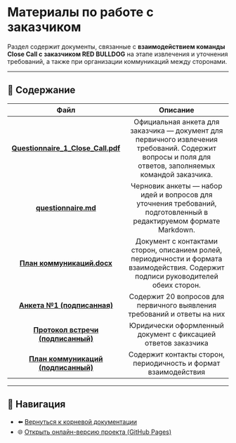 # Материалы по работе с заказчиком

Раздел содержит документы, связанные с **взаимодействием команды Close Call с заказчиком RED BULLDOG** на этапе извлечения и уточнения требований, а также при организации коммуникаций между сторонами.

---

## 📘 Содержание

| Файл                                                                   | Описание                                                                                                                                              |
|:----------------------------------------------------------------------:|:-----------------------------------------------------------------------------------------------------------------------------------------------------:|
| [**Questionnaire_1_Close_Call.pdf**](./Questionnaire_1_Close_Call.pdf) | Официальная анкета для заказчика — документ для первичного извлечения требований. Содержит вопросы и поля для ответов, заполняемых командой заказчика.|
| [**questionnaire.md**](./questionnaire.md)                             | Черновик анкеты — набор идей и вопросов для уточнения требований, подготовленный в редактируемом формате Markdown.                                    |
| [**План коммуникаций.docx**](./План%20коммуникаций.docx)               | Документ с контактами сторон, описанием ролей, периодичности и формата взаимодействия. Содержит подписи руководителей обеих сторон.                   |
[**Анкета №1 (подписанная)**](./Анкета%20№1.pdf)               | Содержит 20 вопросов для первичного выявления требований и ответы на них |                |
[**Протокол встречи (подписанный)**](./Протокол%20Закрытого%20Звонка%20.pdf)                 | Юридически оформленный документ с фиксацией ответов заказчика     |
| [**План коммуникаций (подписанный)**](./План%20коммуникаций%20.pdf)                | Содержит контакты сторон, периодичность и формат взаимодействия   |        |


---

## 📂 Навигация

- ⬅️ [Вернуться к корневой документации](../README.md)
- 🌐 [Открыть онлайн-версию проекта (GitHub Pages)](https://hghavlad.github.io/ECHO/)
